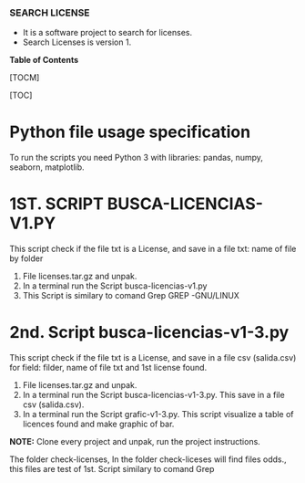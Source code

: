 ### SEARCH  LICENSE

- It is a software project to search for licenses.
- Search Licenses is version 1.

**Table of Contents**

[TOCM]

[TOC]

# Python file usage specification

To run the scripts you need Python 3 with libraries: pandas, numpy, seaborn, matplotlib.




# 1ST. SCRIPT  BUSCA-LICENCIAS-V1.PY

 This script check if the file txt is a License, and save in a file txt: name of file by folder 

1. File licenses.tar.gz and unpak.
2. In a terminal run the Script  busca-licencias-v1.py
3. This Script is similary to comand Grep GREP -GNU/LINUX

# 2nd. Script busca-licencias-v1-3.py

This script check if the file txt is a License, and save in a file csv (salida.csv) for field: filder, name of file txt and 1st license found.


1. File licenses.tar.gz and unpak.
2. In a terminal run the Script  busca-licencias-v1-3.py. This save in a file csv (salida.csv).
3. In a terminal run the Script grafic-v1-3.py. This script visualize a table of licences found and make graphic of bar.


**NOTE:** Clone every project and unpak,  run the project instructions.

The folder check-licenses,
In the folder check-liceses will find files  odds., this files are test of 1st. Script similary to comand Grep
